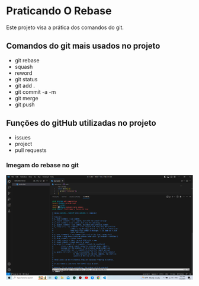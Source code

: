 # Praticando O Rebase
Este projeto visa a prática dos comandos do git.

## Comandos do git mais usados no projeto

* git rebase
* squash
* reword
* git status
* git add .
* git commit -a -m 
* git merge
* git push

## Funções do gitHub  utilizadas no projeto

* issues
* project
* pull requests

### Imegam do rebase no git

![rebase](assets/image/git_rebase_teste2.png)



